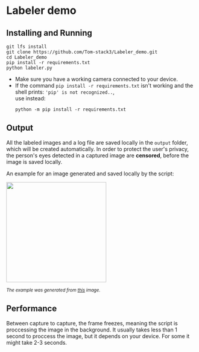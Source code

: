 # Labeler demo
## Installing and Running
```shell
git lfs install
git clone https://github.com/Tom-stack3/Labeler_demo.git
cd Labeler_demo
pip install -r requirements.txt
python labeler.py
```
- Make sure you have a working camera connected to your device.
- If the command `pip install -r requirements.txt` isn't working and the shell prints: `'pip' is not recognized..`,\
  use instead:
  ```shell
  python -m pip install -r requirements.txt
  ```

## Output
All the labeled images and a log file are saved locally in the `output` folder, which will be created automatically.
In order to protect the user's privacy, the person's eyes detected in a captured image are **censored**, before the image is saved locally.

An example for an image generated and saved locally by the script:

<img src="https://user-images.githubusercontent.com/76645845/131883453-54ada672-ac1e-4da4-9ea9-47ae5e9dc893.jpg" height="265">

<sup>*The example was generated from [this](http://cdn9.dissolve.com/p/D18_240_012/D18_240_012_0004_600.jpg) image.*</sup>

## Performance
Between capture to capture, the frame freezes, meaning the script is proccessing the image in the background. It usually takes less than 1 second to proccess the image, but it depends on your device. For some it might take 2-3 seconds.
